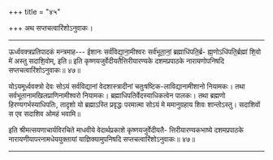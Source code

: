 +++
title = "४५"

+++
अथ सप्तचत्वारिंशोऽनुवाकः।
________________________
ऊर्ध्ववक्त्रप्रतिपादकं मन्त्रमाह---
ईशानः सर्व॑विद्या॒ना॒मीश्वरः सर्व॑भूता॒नां॒ ब्रह्माधि॑पति॒र्ब्र-
ह्म॒णोऽधि॑पति॒र्ब्रह्मा॑ शि॒वो मे॑ अस्तु सदाशि॒वोम्, इति॥
इति कृष्णयजुर्वेदीयतैत्तिरीयारण्यके दशमप्रपाठके नारायणोपनिषदि
सप्तचत्वारिंशोऽनुवाकः॥ ४७॥

योऽयमूर्ध्ववक्त्रो देवः सोऽयं सर्वविद्यानां वेदशास्त्रादीनां चतुःषष्टिक-लाविद्यानामीशानो नियामकः। तथा सर्वभूतानामखिलप्राणिनामीश्वरो नियामकः। ब्रह्माधिपतिर्वेदस्याधिकत्वेन पालकः। तथा ब्रह्मणो हिरण्यगर्भस्याधिपतिः, तादृशो यो ब्रह्माऽस्ति प्रवृद्धः परमात्मा सोऽयं मे ममानुग्रहाय शिवः शान्तोऽस्तु। सदाशिवों स एव सदाशिव ओमहं भवामि॥

इति श्रीमत्सयणाचार्यविरचिते माधवीये वेदार्थप्रकाशे कृष्णयजुर्वेदीयतै-
त्तिरीयारण्यकभाष्ये दशमप्रपाठके नारायणीयापरनामधेययुक्तायां
याज्ञिक्यामुपनिषदि सप्तचत्वारिंशोऽनुवाकः॥ ४७॥
________________________
